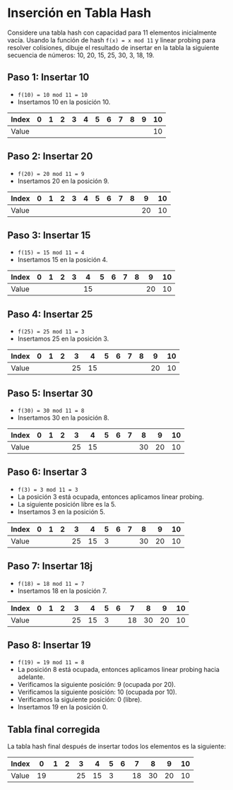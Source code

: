 
# Inserción en Tabla Hash

Considere una tabla hash con capacidad para 11 elementos inicialmente vacía. Usando la función
de hash `f(x) = x mod 11` y linear probing para resolver colisiones, dibuje el resultado de insertar en la
tabla la siguiente secuencia de números:
10, 20, 15, 25, 30, 3, 18, 19.

## Paso 1: Insertar 10
- `f(10) = 10 mod 11 = 10`
- Insertamos 10 en la posición 10.

| Index | 0  | 1  | 2  | 3  | 4  | 5  | 6  | 7  | 8  | 9  | 10 |
|-------|----|----|----|----|----|----|----|----|----|----|----|
| Value |    |    |    |    |    |    |    |    |    |    | 10 |

## Paso 2: Insertar 20
- `f(20) = 20 mod 11 = 9`
- Insertamos 20 en la posición 9.

| Index | 0  | 1  | 2  | 3  | 4  | 5  | 6  | 7  | 8  | 9  | 10 |
|-------|----|----|----|----|----|----|----|----|----|----|----|
| Value |    |    |    |    |    |    |    |    |    | 20 | 10 |

## Paso 3: Insertar 15
- `f(15) = 15 mod 11 = 4`
- Insertamos 15 en la posición 4.

| Index | 0  | 1  | 2  | 3  | 4  | 5  | 6  | 7  | 8  | 9  | 10 |
|-------|----|----|----|----|----|----|----|----|----|----|----|
| Value |    |    |    |    | 15 |    |    |    |    | 20 | 10 |

## Paso 4: Insertar 25
- `f(25) = 25 mod 11 = 3`
- Insertamos 25 en la posición 3.

| Index | 0  | 1  | 2  | 3  | 4  | 5  | 6  | 7  | 8  | 9  | 10 |
|-------|----|----|----|----|----|----|----|----|----|----|----|
| Value |    |    |    | 25 | 15 |    |    |    |    | 20 | 10 |

## Paso 5: Insertar 30
- `f(30) = 30 mod 11 = 8`
- Insertamos 30 en la posición 8.

| Index | 0  | 1  | 2  | 3  | 4  | 5  | 6  | 7  | 8  | 9  | 10 |
|-------|----|----|----|----|----|----|----|----|----|----|----|
| Value |    |    |    | 25 | 15 |    |    |    | 30 | 20 | 10 |

## Paso 6: Insertar 3
- `f(3) = 3 mod 11 = 3`
- La posición 3 está ocupada, entonces aplicamos linear probing.
- La siguiente posición libre es la 5.
- Insertamos 3 en la posición 5.

| Index | 0  | 1  | 2  | 3  | 4  | 5  | 6  | 7  | 8  | 9  | 10 |
|-------|----|----|----|----|----|----|----|----|----|----|----|
| Value |    |    |    | 25 | 15 |  3 |    |    | 30 | 20 | 10 |

## Paso 7: Insertar 18j
- `f(18) = 18 mod 11 = 7`
- Insertamos 18 en la posición 7.

| Index | 0  | 1  | 2  | 3  | 4  | 5  | 6  | 7  | 8  | 9  | 10 |
|-------|----|----|----|----|----|----|----|----|----|----|----|
| Value |    |    |    | 25 | 15 |  3 |    | 18 | 30 | 20 | 10 |

## Paso 8: Insertar 19
- `f(19) = 19 mod 11 = 8`
- La posición 8 está ocupada, entonces aplicamos linear probing hacia adelante.
- Verificamos la siguiente posición: 9 (ocupada por 20).
- Verificamos la siguiente posición: 10 (ocupada por 10).
- Verificamos la siguiente posición: 0 (libre).
- Insertamos 19 en la posición 0.

## Tabla final corregida
La tabla hash final después de insertar todos los elementos es la siguiente:

| Index | 0  | 1  | 2  | 3  | 4  | 5  | 6  | 7  | 8  | 9  | 10 |
|-------|----|----|----|----|----|----|----|----|----|----|----|
| Value | 19 |    |    | 25 | 15 |  3 |    | 18 | 30 | 20 | 10 |
